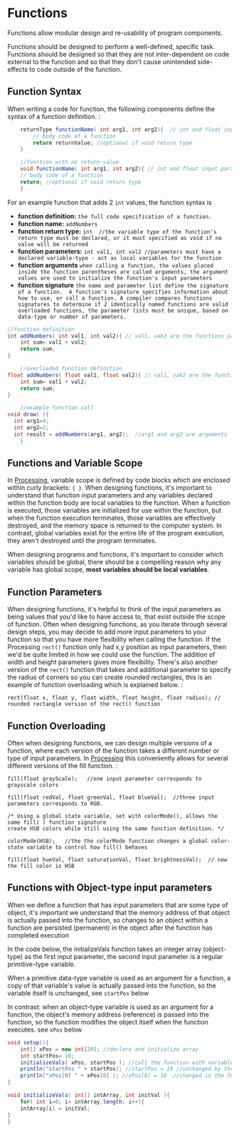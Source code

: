 # Functions

Functions allow modular design and re-usability of program components.

Functions should be designed to perform a well-defined, specific task. Functions should be designed so that they are not inter-dependent on code external to the function and so that they don't cause unintended side-effects to code outside of the function.

## Function Syntax

When writing a code for function, the following components define the syntax of a function definition. :

```java
    returnType functionName( int arg1, int arg2){  // int and float input parameters 
        // body code of a function
        return returnValue; //optional if void return type
    }

    //function with no return value
    void functionName( int arg1, int arg2){ // int and float input parameters 
    // body code of a function
    return; //optional if void return type
    }
```

For an example function that adds 2 `int` values, the function syntax is

* **function definition:** `the full code specification of a function.`
* **function name:** `addNumbers`
* **function return type:** `int  //the variable type of the function's return type must be declared, or it must specified as void if no value will be returned`
* **function parameters:** `int val1, int val2 //parameters must have a declared variable-type - act as local variables for the function`  
* **function arguments** `when calling a function, the values placed inside the function parentheses are called arguments, the argument values are used to initialize the function's input parameters`
* **function signature** `the name and parameter list define the signature of a function.  A function's signature specifies information about how to use, or call a function. A compiler compares functions signatures to determine if 2 identically named functions are valid overloaded functions, the parameter lists must be unique, based on data-type or number of parameters.`  

```java
//function definition
int addNumbers( int val1, int val2){ // val1, vak2 are the functions parameters 
    int sum= val1 + val2;
    return sum;
}

    //overloaded function definition
float addNumbers( float val1, float val2){ // val1, vak2 are the functions parameters 
    int sum= val1 + val2;  
    return sum;
}

    //example function call 
void draw( ){
  int arg1=4;
  int arg2=2;
  int result = addNumbers(arg1, arg2);  //arg1 and arg2 are arguments
    }
```

## Functions and Variable Scope

In [Processing](http://processing.org), variable scope is defined by code blocks which are enclosed within curly brackets: `{ }`. When designing functions, it's important to understand that function input parameters and any variables declared within the function body are local variables to the function. When a function is executed, those variables are initialized for use within the function, but when the function execution terminates, those variables are effectively destroyed, and the memory space is returned to the computer system. In contrast, global variables exist for the entire life of the program execution, they aren't destroyed until the program terminates.

When designing programs and functions, it's important to consider which variables should be global, there should be a compelling reason why any variable has global scope, **most variables should be local variables**.

## Function Parameters

When designing functions, it's helpful to think of the input parameters as being values that you'd like to have access to, that exist outside the scope of function. Often when designing functions, as you iterate through several design steps, you may decide to add more input parameters to your function so that you have more flexibility when calling the function. If the Processing `rect()` function only had x,y position as input parameters, then we'd be quite limited in how we could use the function. The addition of width and height parameters gives more flexibility. There's also another version of the `rect()` function that takes and additional parameter to specify the radius of corners so you can create rounded rectangles, this is an example of function overloading which is explained below. :

```text
rect(float x, float y, float width, float height, float radius); // rounded rectangle version of the rect() function
```

## Function Overloading

Often when designing functions, we can design multiple versions of a function, where each version of the function takes a different number or type of input parameters. In [Processing](http://processing.org) this conveniently allows for several different versions of the fill function. :

```text
fill(float grayScale);   //one input parameter corresponds to grayscale colors

fill(float redVal, float greenVal, float blueVal);  //three input parameters corresponds to RGB.

/* Using a global state variable, set with colorMode(), allows the same fill( ) function signature 
create HSB colors while still using the same function definition. */

colorMode(HSB);   //the the colorMode function changes a global color-state variable to control how fill() behaves

fill(float hueVal, float saturationVal, float brightnessVal);  // now the fill color is HSB
```

## Functions with Object-type input parameters

When we define a function that has input parameters that are some type of object, it's important we understand that the memory address of that object is actually passed into the function, so changes to an object within a function are persisted \(permanent\) in the object after the function has completed execution

In the code below, the initializeVals function takes an integer array \(object-type\) as the first input parameter, the second input parameter is a regular primitive-type variable.

When a primitive data-type variable is used as an argument for a function, a copy of that variable's value is actually passed into the function, so the variable itself is unchanged, see `startPos` below

In contrast: when an object-type variable is used as an argument for a function, the object's memory address \(reference\) is passed into the function, so the function modifies the object itself when the function executes. see `xPos` below

```java
void setup(){
    int[] xPos = new int[20]; //declare and initialize array
    int startPos= 10;
    initializeVals( xPos, startPos ); //call the function with variable arguments
    println("startPos " + startPos); //startPos = 10 //unchanged by the function execution
    println("xPos[0] " + xPos[0] ); //xPos[0] = 10  //changed in the function execution
}

void initializeVals( int[] intArray, int initVal ){
    for( int i=0; i< intArray.length; i++){
    intArray[i] = initVal;
}
}
```


